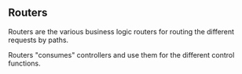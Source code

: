 ## Routers
Routers are the various business logic routers for routing the different requests by paths. 

Routers "consumes" controllers and use them for the different control functions.